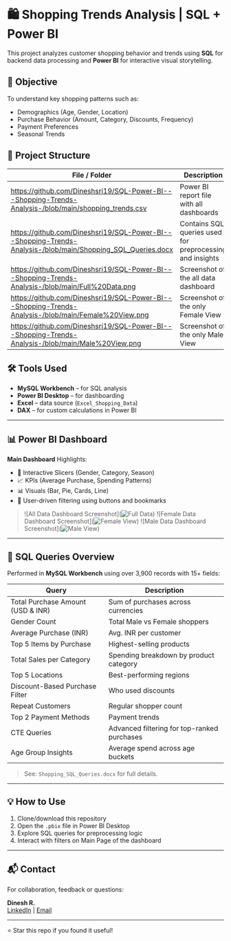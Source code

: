 
# 🛍️ Shopping Trends Analysis | SQL + Power BI

This project analyzes customer shopping behavior and trends using **SQL** for backend data processing and **Power BI** for interactive visual storytelling.

## 🎯 Objective

To understand key shopping patterns such as:
- Demographics (Age, Gender, Location)
- Purchase Behavior (Amount, Category, Discounts, Frequency)
- Payment Preferences
- Seasonal Trends

## 📂 Project Structure

| File / Folder | Description |
|---------------|-------------|
| https://github.com/Dineshsri19/SQL-Power-BI---Shopping-Trends-Analysis-/blob/main/shopping_trends.csv | Power BI report file with all dashboards |
| https://github.com/Dineshsri19/SQL-Power-BI---Shopping-Trends-Analysis-/blob/main/Shopping_SQL_Queries.docx | Contains SQL queries used for preprocessing and insights |
| https://github.com/Dineshsri19/SQL-Power-BI---Shopping-Trends-Analysis-/blob/main/Full%20Data.png | Screenshot of the all data dashboard  |
| https://github.com/Dineshsri19/SQL-Power-BI---Shopping-Trends-Analysis-/blob/main/Female%20View.png | Screenshot of the only Female View |
| https://github.com/Dineshsri19/SQL-Power-BI---Shopping-Trends-Analysis-/blob/main/Male%20View.png | Screenshot of the only Male View |

## 🛠️ Tools Used

- **MySQL Workbench** – for SQL analysis
- **Power BI Desktop** – for dashboarding
- **Excel** – data source (`Excel_Shopping_Data`)
- **DAX** – for custom calculations in Power BI

---

## 📊 Power BI Dashboard

**Main Dashboard** 
Highlights:
- 📌 Interactive Slicers (Gender, Category, Season)
- 📈 KPIs (Average Purchase, Spending Patterns)
- 📊 Visuals (Bar, Pie, Cards, Line)
- 🧠 User-driven filtering using buttons and bookmarks

> ![All Data Dashboard Screenshot](![Full Data](https://github.com/user-attachments/assets/fdbc12b8-e0c7-415c-9033-69cc8cb1d3cb))
> ![Female Data Dashboard Screenshot](![Female View](https://github.com/user-attachments/assets/9af23e96-2bbe-42fd-87a4-59695d91e77f))
> ![Male Data Dashboard Screenshot](![Male View](https://github.com/user-attachments/assets/af393ee5-28d2-45cf-a8f7-be2c7fa602ca))

---

## 🧾 SQL Queries Overview

Performed in **MySQL Workbench** using over 3,900 records with 15+ fields:

| Query | Description |
|-------|-------------|
| Total Purchase Amount (USD & INR) | Sum of purchases across currencies |
| Gender Count | Total Male vs Female shoppers |
| Average Purchase (INR) | Avg. INR per customer |
| Top 5 Items by Purchase | Highest-selling products |
| Total Sales per Category | Spending breakdown by product category |
| Top 5 Locations | Best-performing regions |
| Discount-Based Purchase Filter | Who used discounts |
| Repeat Customers | Regular shopper count |
| Top 2 Payment Methods | Payment trends |
| CTE Queries | Advanced filtering for top-ranked purchases |
| Age Group Insights | Average spend across age buckets |

> See: `Shopping_SQL_Queries.docx` for full details.

---

## 💡 How to Use

1. Clone/download this repository
2. Open the `.pbix` file in Power BI Desktop
3. Explore SQL queries for preprocessing logic
4. Interact with filters on Main Page of the dashboard

---

## 📬 Contact

For collaboration, feedback or questions:

**Dinesh R.**  
[LinkedIn](#) | [Email](#)

---

⭐ Star this repo if you found it useful!

